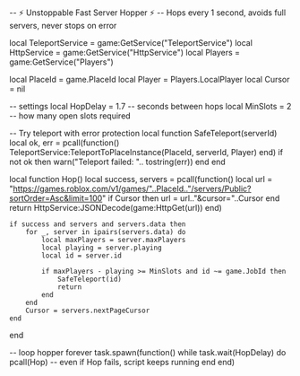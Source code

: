 -- ⚡ Unstoppable Fast Server Hopper ⚡
-- Hops every 1 second, avoids full servers, never stops on error

local TeleportService = game:GetService("TeleportService")
local HttpService = game:GetService("HttpService")
local Players = game:GetService("Players")

local PlaceId = game.PlaceId
local Player = Players.LocalPlayer
local Cursor = nil

-- settings
local HopDelay = 1.7 -- seconds between hops
local MinSlots = 2 -- how many open slots required

-- Try teleport with error protection
local function SafeTeleport(serverId)
    local ok, err = pcall(function()
        TeleportService:TeleportToPlaceInstance(PlaceId, serverId, Player)
    end)
    if not ok then
        warn("Teleport failed: ".. tostring(err))
    end
end

local function Hop()
    local success, servers = pcall(function()
        local url = "https://games.roblox.com/v1/games/"..PlaceId.."/servers/Public?sortOrder=Asc&limit=100"
        if Cursor then
            url = url.."&cursor="..Cursor
        end
        return HttpService:JSONDecode(game:HttpGet(url))
    end)

    if success and servers and servers.data then
        for _, server in ipairs(servers.data) do
            local maxPlayers = server.maxPlayers
            local playing = server.playing
            local id = server.id

            if maxPlayers - playing >= MinSlots and id ~= game.JobId then
                SafeTeleport(id)
                return
            end
        end
        Cursor = servers.nextPageCursor
    end
end

-- loop hopper forever
task.spawn(function()
    while task.wait(HopDelay) do
        pcall(Hop) -- even if Hop fails, script keeps running
    end
end)